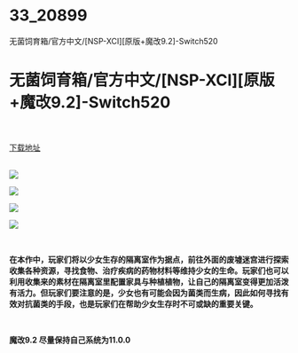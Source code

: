 # 33_20899
无菌饲育箱/官方中文/[NSP-XCI][原版+魔改9.2]-Switch520
# 无菌饲育箱/官方中文/[NSP-XCI][原版+魔改9.2]-Switch520
 <br/></br>
[下载地址](https://www.switch520.cc/article/20899 "下载地址")
<br/></br>

<p><strong><img src="https://www.switch520.cc/muke_img/upload_art_editor_20210520-1_ecf1757cb17483f63d982f3d7e3aaf56.jpg"></strong></p>
<p><strong><img src="https://www.switch520.cc/muke_img/upload_art_editor_20210520-1_75d26b1f60ae0c277d12df6cde2852da.jpg"></strong></p>
<p><strong><img src="https://www.switch520.cc/muke_img/upload_art_editor_20210520-1_7c27fe1eaf1cdc4bd38bdba861119e59.jpg"></strong></p>
<p><strong><img src="https://www.switch520.cc/muke_img/upload_art_editor_20210520-1_d468ff7a4d4af0029fa03b40e99115c8.jpg"></strong></p>
<p>&nbsp;</p>
<p><strong>在本作中，玩家们将以少女生存的隔离室作为据点，前往外面的废墟迷宫进行探索收集各种资源，寻找食物、治疗疾病的药物材料等维持少女的生命。玩家们也可以利用收集来的素材在隔离室里配置家具与种植植物，让自己的隔离室变得更加活泼有活力。但玩家们要注意的是，少女也有可能会因为菌类而生病，因此如何寻找有效对抗菌类的手段，也是玩家们在帮助少女生存时不可或缺的重要关键。</strong></p>
<p>&nbsp;</p>
<p><strong>魔改9.2 尽量保持自己系统为11.0.0</strong></p>
